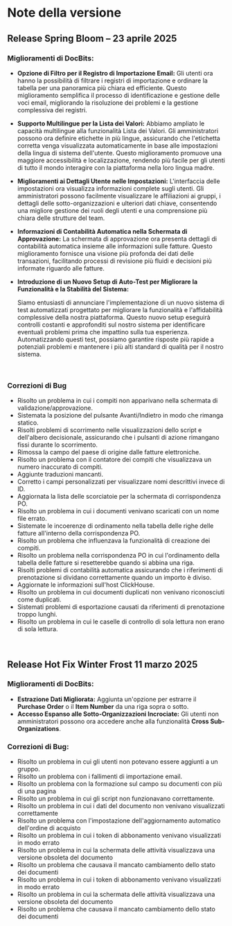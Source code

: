 # Note della versione

## Release Spring Bloom – 23 aprile 2025

### Miglioramenti di DocBits:

* **Opzione di Filtro per il Registro di Importazione Email:** Gli utenti ora hanno la possibilità di filtrare i registri di importazione e ordinare la tabella per una panoramica più chiara ed efficiente. Questo miglioramento semplifica il processo di identificazione e gestione delle voci email, migliorando la risoluzione dei problemi e la gestione complessiva dei registri.
* **Supporto Multilingue per la Lista dei Valori:** Abbiamo ampliato le capacità multilingue alla funzionalità Lista dei Valori. Gli amministratori possono ora definire etichette in più lingue, assicurando che l'etichetta corretta venga visualizzata automaticamente in base alle impostazioni della lingua di sistema dell'utente. Questo miglioramento promuove una maggiore accessibilità e localizzazione, rendendo più facile per gli utenti di tutto il mondo interagire con la piattaforma nella loro lingua madre.
* **Miglioramenti ai Dettagli Utente nelle Impostazioni:** L'interfaccia delle impostazioni ora visualizza informazioni complete sugli utenti. Gli amministratori possono facilmente visualizzare le affiliazioni ai gruppi, i dettagli delle sotto-organizzazioni e ulteriori dati chiave, consentendo una migliore gestione dei ruoli degli utenti e una comprensione più chiara delle strutture del team.
* **Informazioni di Contabilità Automatica nella Schermata di Approvazione:** La schermata di approvazione ora presenta dettagli di contabilità automatica insieme alle informazioni sulle fatture. Questo miglioramento fornisce una visione più profonda dei dati delle transazioni, facilitando processi di revisione più fluidi e decisioni più informate riguardo alle fatture.
*   **Introduzione di un Nuovo Setup di Auto-Test per Migliorare la Funzionalità e la Stabilità del Sistema:**

    Siamo entusiasti di annunciare l'implementazione di un nuovo sistema di test automatizzati progettato per migliorare la funzionalità e l'affidabilità complessive della nostra piattaforma. Questo nuovo setup eseguirà controlli costanti e approfonditi sul nostro sistema per identificare eventuali problemi prima che impattino sulla tua esperienza. Automatizzando questi test, possiamo garantire risposte più rapide a potenziali problemi e mantenere i più alti standard di qualità per il nostro sistema.

    ​

### Correzioni di Bug

* Risolto un problema in cui i compiti non apparivano nella schermata di validazione/approvazione.
* Sistemata la posizione del pulsante Avanti/Indietro in modo che rimanga statico.
* Risolti problemi di scorrimento nelle visualizzazioni dello script e dell'albero decisionale, assicurando che i pulsanti di azione rimangano fissi durante lo scorrimento.
* Rimossa la campo del paese di origine dalle fatture elettroniche.
* Risolto un problema con il contatore dei compiti che visualizzava un numero inaccurato di compiti.
* Aggiunte traduzioni mancanti.
* Corretto i campi personalizzati per visualizzare nomi descrittivi invece di ID.
* Aggiornata la lista delle scorciatoie per la schermata di corrispondenza PO.
* Risolto un problema in cui i documenti venivano scaricati con un nome file errato.
* Sistemate le incoerenze di ordinamento nella tabella delle righe delle fatture all'interno della corrispondenza PO.
* Risolto un problema che influenzava la funzionalità di creazione dei compiti.
* Risolto un problema nella corrispondenza PO in cui l'ordinamento della tabella delle fatture si resetterebbe quando si abbina una riga.
* Risolti problemi di contabilità automatica assicurando che i riferimenti di prenotazione si dividano correttamente quando un importo è diviso.
* Aggiornate le informazioni sull'host ClickHouse.
* Risolto un problema in cui documenti duplicati non venivano riconosciuti come duplicati.
* Sistemati problemi di esportazione causati da riferimenti di prenotazione troppo lunghi.
* Risolto un problema in cui le caselle di controllo di sola lettura non erano di sola lettura.

​

## Release Hot Fix Winter Frost 11 marzo 2025

### Miglioramenti di DocBits:

* **Estrazione Dati Migliorata:** Aggiunta un'opzione per estrarre il **Purchase Order** o il **Item Number** da una riga sopra o sotto.
* **Accesso Espanso alle Sotto-Organizzazioni Incrociate:** Gli utenti non amministratori possono ora accedere anche alla funzionalità **Cross Sub-Organizations**.

### **Correzioni di Bug:**

* Risolto un problema in cui gli utenti non potevano essere aggiunti a un gruppo.
* Risolto un problema con i fallimenti di importazione email.
* Risolto un problema con la formazione sul campo su documenti con più di una pagina
* Risolto un problema in cui gli script non funzionavano correttamente.
* Risolto un problema in cui i dati del documento non venivano visualizzati correttamente
* Risolto un problema con l'impostazione dell'aggiornamento automatico dell'ordine di acquisto
* Risolto un problema in cui i token di abbonamento venivano visualizzati in modo errato
* Risolto un problema in cui la schermata delle attività visualizzava una versione obsoleta del documento
* Risolto un problema che causava il mancato cambiamento dello stato dei documenti
* Risolto un problema in cui i token di abbonamento venivano visualizzati in modo errato
* Risolto un problema in cui la schermata delle attività visualizzava una versione obsoleta del documento
* Risolto un problema che causava il mancato cambiamento dello stato dei documenti

